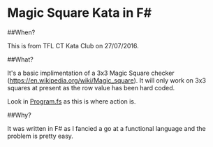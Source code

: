# Magic Square Kata in F#

##When?

This is from TFL CT Kata Club on 27/07/2016.

##What?

It's a basic implimentation of a 3x3 Magic Square checker (https://en.wikipedia.org/wiki/Magic_square). It will only work on 3x3 squares at present as the row value has been hard coded.

Look in [Program.fs](MagicSquareKata/Program.fs) as this is where action is.

##Why?

It was written in F# as I fancied a go at a functional language and the problem is pretty easy.
